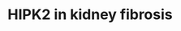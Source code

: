 ---
annotations:
- type: Disease Ontology
  value: renal fibrosis
- type: Pathway Ontology
  value: kidney disease pathway
authors:
- AgustinGV
- Khanspers
description: This pathway shows the activation of multiple signaling pathways involved
  in kidney fibrosis, starting from an insult like HIV infection or oxidative stress,
  through the suppression of SIAH1 and increased expression of HIPK2. This pathway
  was adapted from Figure 6i of [https://pubmed.ncbi.nlm.nih.gov/22406746/ Jin et.
  al.]
last-edited: 2022-01-04
organisms:
- Homo sapiens
redirect_from:
- /index.php/Pathway:WP4751
- /instance/WP4751
schema-jsonld:
- '@context': https://schema.org/
  '@id': https://wikipathways.github.io/pathways/WP4751.html
  '@type': Dataset
  creator:
    '@type': Organization
    name: WikiPathways
  description: This pathway shows the activation of multiple signaling pathways involved
    in kidney fibrosis, starting from an insult like HIV infection or oxidative stress,
    through the suppression of SIAH1 and increased expression of HIPK2. This pathway
    was adapted from Figure 6i of [https://pubmed.ncbi.nlm.nih.gov/22406746/ Jin et.
    al.]
  keywords:
  - p53 pathway
  - TGF-B signaling
  - signaling
  - SIAH1
  - NF-kB signaling
  - 'Wnt / B-catenin '
  - Notch signaling
  - HIPK2
  license: CC0
  name: HIPK2 in kidney fibrosis
seo: CreativeWork
title: HIPK2 in kidney fibrosis
wpid: WP4751
---